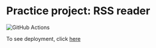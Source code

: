# Practice project: RSS reader

![GitHub Actions](https://github.com/afreakanist/frontend-project-lvl3/actions/workflows/main.yml/badge.svg)

To see deployment, click [here](https://rss-reader-afreakanist.vercel.app/)